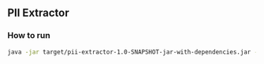 ## PII Extractor

### How to run

```bash
java -jar target/pii-extractor-1.0-SNAPSHOT-jar-with-dependencies.jar -in input.file -out output.file
``` 
